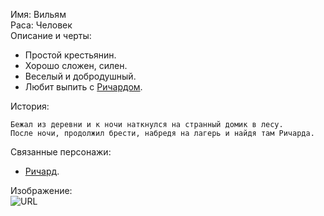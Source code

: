 Имя: Вильям  
Раса: Человек  
Описание и черты:
- Простой крестьянин.
- Хорошо сложен, силен.
- Веселый и добродушный.
- Любит выпить с [Ричардом][Ричард].  

История:
```
Бежал из деревни и к ночи наткнулся на странный домик в лесу.
После ночи, продолжил брести, набредя на лагерь и найдя там Ричарда.
```

Связанные персонажи:
- [Ричард][].  

Изображение:  
![URL](https://kartinkin.net/uploads/posts/2021-07/1626803952_12-kartinkin-com-p-muzhskoe-litso-art-art-krasivo-12.jpg)

[Ричард]: Ричард.md
